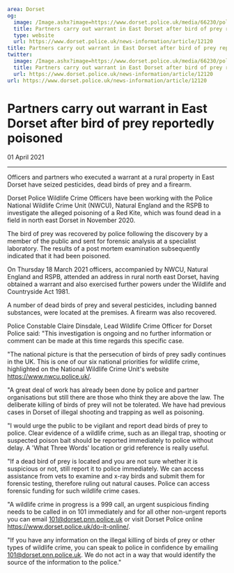 ```yaml
area: Dorset
og:
  image: /Image.ashx?image=https://www.dorset.police.uk/media/66230/police-briefing-birds-of-prey-warrant.jpg&amp;amp;width=150
  title: Partners carry out warrant in East Dorset after bird of prey reportedly poisoned
  type: website
  url: https://www.dorset.police.uk/news-information/article/12120
title: Partners carry out warrant in East Dorset after bird of prey reportedly poisoned |
twitter:
  image: /Image.ashx?image=https://www.dorset.police.uk/media/66230/police-briefing-birds-of-prey-warrant.jpg&amp;amp;width=150
  title: Partners carry out warrant in East Dorset after bird of prey reportedly poisoned
  url: https://www.dorset.police.uk/news-information/article/12120
url: https://www.dorset.police.uk/news-information/article/12120
```

# Partners carry out warrant in East Dorset after bird of prey reportedly poisoned

01 April 2021

* * *

Officers and partners who executed a warrant at a rural property in East Dorset have seized pesticides, dead birds of prey and a firearm.

Dorset Police Wildlife Crime Officers have been working with the Police National Wildlife Crime Unit (NWCU), Natural England and the RSPB to investigate the alleged poisoning of a Red Kite, which was found dead in a field in north east Dorset in November 2020.

The bird of prey was recovered by police following the discovery by a member of the public and sent for forensic analysis at a specialist laboratory. The results of a post mortem examination subsequently indicated that it had been poisoned.

On Thursday 18 March 2021 officers, accompanied by NWCU, Natural England and RSPB, attended an address in rural north east Dorset, having obtained a warrant and also exercised further powers under the Wildlife and Countryside Act 1981.

A number of dead birds of prey and several pesticides, including banned substances, were located at the premises. A firearm was also recovered.

Police Constable Claire Dinsdale, Lead Wildlife Crime Officer for Dorset Police said: "This investigation is ongoing and no further information or comment can be made at this time regards this specific case.

"The national picture is that the persecution of birds of prey sadly continues in the UK. This is one of our six national priorities for wildlife crime, highlighted on the National Wildlife Crime Unit's website https://www.nwcu.police.uk/.

"A great deal of work has already been done by police and partner organisations but still there are those who think they are above the law. The deliberate killing of birds of prey will not be tolerated. We have had previous cases in Dorset of illegal shooting and trapping as well as poisoning.

"I would urge the public to be vigilant and report dead birds of prey to police. Clear evidence of a wildlife crime, such as an illegal trap, shooting or suspected poison bait should be reported immediately to police without delay. A 'What Three Words' location or grid reference is really useful.

"If a dead bird of prey is located and you are not sure whether it is suspicious or not, still report it to police immediately. We can access assistance from vets to examine and x-ray birds and submit them for forensic testing, therefore ruling out natural causes. Police can access forensic funding for such wildlife crime cases.

"A wildlife crime in progress is a 999 call, an urgent suspicious finding needs to be called in on 101 immediately and for all other non-urgent reports you can email 101@dorset.pnn.police.uk or visit Dorset Police online https://www.dorset.police.uk/do-it-online/.

"If you have any information on the illegal killing of birds of prey or other types of wildlife crime, you can speak to police in confidence by emailing 101@dorset.pnn.police.uk. We do not act in a way that would identify the source of the information to the police."
